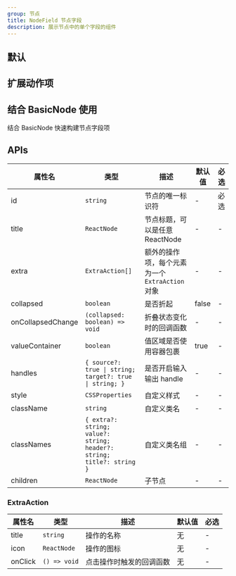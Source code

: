 ```yaml
---
group: 节点
title: NodeField 节点字段
description: 展示节点中的单个字段的组件
---
```


## 默认

<code src="./demos/index.tsx" center></code>

## 扩展动作项

<code src="./demos/actions.tsx" center></code>

## 结合 BasicNode 使用

结合 BasicNode 快速构建节点字段项

<code src="../BasicNode/demos/PreviewField.tsx" center></code>

## APIs

| 属性名            | 类型                                                                  | 描述                                            | 默认值 | 必选 |
| ----------------- | --------------------------------------------------------------------- | ----------------------------------------------- | ------ | ---- |
| id                | `string`                                                              | 节点的唯一标识符                                | -      | 必选 |
| title             | `ReactNode`                                                           | 节点标题，可以是任意 ReactNode                  | -      | -    |
| extra             | `ExtraAction[]`                                                       | 额外的操作项，每个元素为一个 `ExtraAction` 对象 | -      | -    |
| collapsed         | `boolean`                                                             | 是否折起                                        | false  | -    |
| onCollapsedChange | `(collapsed: boolean) => void`                                        | 折叠状态变化时的回调函数                        | -      | -    |
| valueContainer    | `boolean`                                                             | 值区域是否使用容器包裹                          | true   | -    |
| handles           | `{ source?: true \| string; target?: true \| string; }`               | 是否开启输入输出 handle                         | -      | -    |
| style             | `CSSProperties`                                                       | 自定义样式                                      | -      | -    |
| className         | `string`                                                              | 自定义类名                                      | -      | -    |
| classNames        | `{ extra?: string; value?: string; header?: string; title?: string }` | 自定义类名组                                    | -      | -    |
| children          | `ReactNode`                                                           | 子节点                                          | -      | -    |

### ExtraAction

| 属性名  | 类型         | 描述                     | 默认值 | 必选 |
| ------- | ------------ | ------------------------ | ------ | ---- |
| title   | `string`     | 操作的名称               | 无     | -    |
| icon    | `ReactNode`  | 操作的图标               | 无     | -    |
| onClick | `() => void` | 点击操作时触发的回调函数 | 无     | -    |
